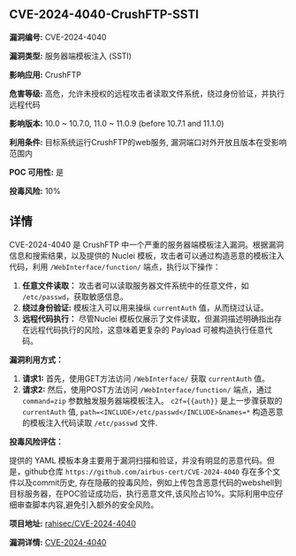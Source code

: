 ## CVE-2024-4040-CrushFTP-SSTI

**漏洞编号:** CVE-2024-4040

**漏洞类型:** 服务器端模板注入 (SSTI)

**影响应用:** CrushFTP

**危害等级:** 高危，允许未授权的远程攻击者读取文件系统，绕过身份验证，并执行远程代码

**影响版本:** 10.0 ~ 10.7.0, 11.0 ~ 11.0.9 (before 10.7.1 and 11.1.0)

**利用条件:** 目标系统运行CrushFTP的web服务, 漏洞端口对外开放且版本在受影响范围内

**POC 可用性:** 是

**投毒风险:** 10%

## 详情

CVE-2024-4040 是 CrushFTP 中一个严重的服务器端模板注入漏洞。根据漏洞信息和搜索结果，以及提供的 Nuclei 模板，攻击者可以通过构造恶意的模板注入代码，利用 `/WebInterface/function/` 端点，执行以下操作：

1.  **任意文件读取：** 攻击者可以读取服务器文件系统中的任意文件，如 `/etc/passwd`，获取敏感信息。
2.  **绕过身份验证:** 模板注入可以用来操纵 `currentAuth` 值，从而绕过认证。
3.  **远程代码执行：** 尽管Nuclei 模板仅展示了文件读取，但漏洞描述明确指出存在远程代码执行的风险，这意味着更复杂的 Payload 可被构造执行任意代码。

**漏洞利用方式：**

1.  **请求1:** 首先，使用GET方法访问 `/WebInterface/` 获取 `currentAuth` 值。
2.  **请求2:** 然后，使用POST方法访问 `/WebInterface/function/` 端点，通过 `command=zip` 参数触发服务器端模板注入。  `c2f={{auth}}` 是上一步骤获取的 `currentAuth` 值, `path=<INCLUDE>/etc/passwd</INCLUDE>&names=*`  构造恶意的模板注入代码读取 `/etc/passwd` 文件.

**投毒风险评估：**

提供的 YAML 模板本身主要用于漏洞扫描和验证，并没有明显的恶意代码。但是，github仓库 `https://github.com/airbus-cert/CVE-2024-4040` 存在多个文件以及commit历史,  存在隐蔽的投毒风险，例如上传包含恶意代码的webshell到目标服务器，在POC验证成功后，执行恶意文件,该风险占10%。实际利用中应仔细审查脚本内容,避免引入额外的安全风险。

**项目地址:** [rahisec/CVE-2024-4040](https://github.com/rahisec/CVE-2024-4040)

**漏洞详情:** [CVE-2024-4040](https://nvd.nist.gov/vuln/detail/CVE-2024-4040)